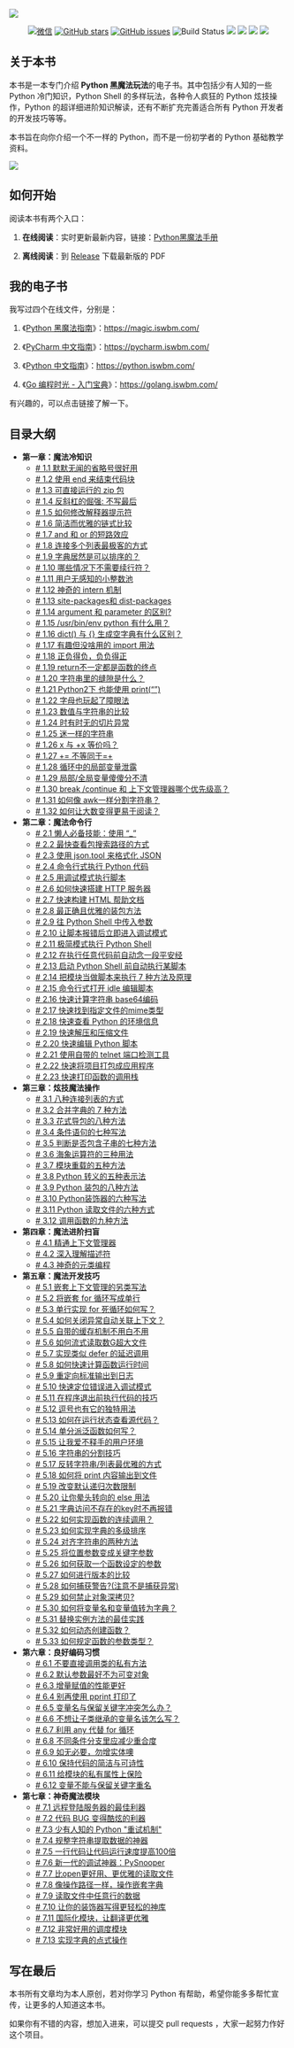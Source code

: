 ![](https://image.iswbm.com/20200719231251.png)

<p align="center">
      <a href="https://image.iswbm.com/20200816082224.png"><img src="https://img.shields.io/badge/Talk-%E5%BE%AE%E4%BF%A1%E7%BE%A4-brightgreen.svg?style=popout-square" alt="微信"></a>
      <a href="https://github.com/iswbm/magic-python/stargazers"><img src="https://img.shields.io/github/stars/iswbm/magic-python.svg?style=popout-square" alt="GitHub stars"></a>
      <a href="https://github.com/iswbm/magic-python/issues"><img src="https://img.shields.io/github/issues/iswbm/magic-python.svg?style=popout-square" alt="GitHub issues"></a>
    <img src='https://img.shields.io/badge/language-Python-blue.svg' alt="Build Status">
    <img src='https://img.shields.io/badge/framwork-Sphinx-green.svg'>
  	<a href='https://www.zhihu.com/people/wongbingming'><img src='https://img.shields.io/badge/dynamic/json?color=0084ff&logo=zhihu&label=%E7%8E%8B%E7%82%B3%E6%98%8E&query=%24.data.totalSubs&url=https%3A%2F%2Fapi.spencerwoo.com%2Fsubstats%2F%3Fsource%3Dzhihu%26queryKey%3Dwongbingming'></a>
    <a href='https://juejin.im/user/5b08d982f265da0db3502c55'><img src='https://img.shields.io/badge/掘金-2481-blue'></a>
    <a href='https://image.iswbm.com/20200607114246.png'><img src='http://img.shields.io/badge/%E5%85%AC%E4%BC%97%E5%8F%B7-60k+-brightgreen'></a>
</p>




## 关于本书

本书是一本专门介绍 **Python 黑魔法玩法**的电子书。其中包括少有人知的一些 Python 冷门知识，Python Shell 的多样玩法，各种令人疯狂的 Python 炫技操作，Python 的超详细进阶知识解读，还有不断扩充完善适合所有 Python 开发者的开发技巧等等。

本书旨在向你介绍一个不一样的 Python，而不是一份初学者的 Python 基础教学资料。

![](https://image.iswbm.com/20200802161110.png)

## 如何开始

阅读本书有两个入口：

1. **在线阅读**：实时更新最新内容，链接：[Python黑魔法手册](https://magic.iswbm.com/)

2. **离线阅读**：到 [Release](https://github.com/iswbm/magic-python/releases) 下载最新版的 PDF 

## 我的电子书

我写过四个在线文件，分别是：

1.  《[Python 黑魔法指南](https://magic.iswbm.com/)》：https://magic.iswbm.com/
2.  《[PyCharm 中文指南](https://pycharm.iswbm.com/)》：https://pycharm.iswbm.com/
3.  《[Python 中文指南](https://python.iswbm.com/)》：https://python.iswbm.com/

4.  《[Go 编程时光 - 入门宝典](https://golang.iswbm.com/)》：https://golang.iswbm.com/

有兴趣的，可以点击链接了解一下。

## 目录大纲

- **第一章：魔法冷知识**
   * [# 1.1 默默无闻的省略号很好用](https://magic.iswbm.com/c01/c01_01.html)
   * [# 1.2 使用 end 来结束代码块](https://magic.iswbm.com/c01/c01_02.html)
   * [# 1.3 可直接运行的 zip 包](https://magic.iswbm.com/c01/c01_03.html)
   * [# 1.4 反斜杠的倔强: 不写最后](https://magic.iswbm.com/c01/c01_04.html)
   * [# 1.5 如何修改解释器提示符](https://magic.iswbm.com/c01/c01_05.html)
   * [# 1.6 简洁而优雅的链式比较](https://magic.iswbm.com/c01/c01_06.html)
   * [# 1.7 and 和 or 的短路效应](https://magic.iswbm.com/c01/c01_07.html)
   * [# 1.8 连接多个列表最极客的方式](https://magic.iswbm.com/c01/c01_08.html)
   * [# 1.9 字典居然是可以排序的？](https://magic.iswbm.com/c01/c01_09.html)
   * [# 1.10 哪些情况下不需要续行符？](https://magic.iswbm.com/c01/c01_10.html)
   * [# 1.11 用户无感知的小整数池](https://magic.iswbm.com/c01/c01_11.html)
   * [# 1.12 神奇的 intern 机制](https://magic.iswbm.com/c01/c01_12.html)
   * [# 1.13 site-packages和 dist-packages](https://magic.iswbm.com/c01/c01_13.html)
   * [# 1.14 argument 和 parameter 的区别?](https://magic.iswbm.com/c01/c01_14.html)
   * [# 1.15 /usr/bin/env python 有什么用？](https://magic.iswbm.com/c01/c01_15.html)
   * [# 1.16 dict() 与 {} 生成空字典有什么区别？](https://magic.iswbm.com/c01/c01_16.html)
   * [# 1.17 有趣但没啥用的 import 用法](https://magic.iswbm.com/c01/c01_17.html)
   * [# 1.18 正负得负，负负得正](https://magic.iswbm.com/c01/c01_18.html)
   * [# 1.19 return不一定都是函数的终点](https://magic.iswbm.com/c01/c01_19.html)
   * [# 1.20 字符串里的缝隙是什么？](https://magic.iswbm.com/c01/c01_20.html)
   * [# 1.21 Python2下 也能使用 print(“”)](https://magic.iswbm.com/c01/c01_21.html)
   * [# 1.22 字母也玩起了障眼法](https://magic.iswbm.com/c01/c01_22.html)
   * [# 1.23 数值与字符串的比较](https://magic.iswbm.com/c01/c01_23.html)
   * [# 1.24 时有时无的切片异常](https://magic.iswbm.com/c01/c01_24.html)
   * [# 1.25 迷一样的字符串](https://magic.iswbm.com/c01/c01_25.html)
   * [# 1.26 x 与 +x 等价吗？](https://magic.iswbm.com/c01/c01_26.html)
   * [# 1.27 += 不等同于=+](https://magic.iswbm.com/c01/c01_27.html)
   * [# 1.28 循环中的局部变量泄露](https://magic.iswbm.com/c01/c01_28.html)
   * [# 1.29 局部/全局变量傻傻分不清](https://magic.iswbm.com/c01/c01_29.html)
   * [# 1.30 break /continue 和 上下文管理器哪个优先级高？](https://magic.iswbm.com/c01/c01_30.html)
   * [# 1.31 如何像 awk一样分割字符串？](https://magic.iswbm.com/c01/c01_31.html)
   * [# 1.32 如何让大数变得更易于阅读？](https://magic.iswbm.com/c01/c01_32.html)
- **第二章：魔法命令行**
   * [# 2.1 懒人必备技能：使用 “_”](https://magic.iswbm.com/c02/c02_01.html)
   * [# 2.2 最快查看包搜索路径的方式](https://magic.iswbm.com/c02/c02_02.html)
   * [# 2.3 使用 json.tool 来格式化 JSON](https://magic.iswbm.com/c02/c02_03.html)
   * [# 2.4 命令行式执行 Python 代码](https://magic.iswbm.com/c02/c02_04.html)
   * [# 2.5 用调试模式执行脚本](https://magic.iswbm.com/c02/c02_05.html)
   * [# 2.6 如何快速搭建 HTTP 服务器](https://magic.iswbm.com/c02/c02_06.html)
   * [# 2.7 快速构建 HTML 帮助文档](https://magic.iswbm.com/c02/c02_07.html)
   * [# 2.8 最正确且优雅的装包方法](https://magic.iswbm.com/c02/c02_08.html)
   * [# 2.9 往 Python Shell 中传入参数](https://magic.iswbm.com/c02/c02_09.html)
   * [# 2.10 让脚本报错后立即进入调试模式](https://magic.iswbm.com/c02/c02_10.html)
   * [# 2.11 极简模式执行 Python Shell](https://magic.iswbm.com/c02/c02_11.html)
   * [# 2.12 在执行任意代码前自动念一段平安经](https://magic.iswbm.com/c02/c02_12.html)
   * [# 2.13 启动 Python Shell 前自动执行某脚本](https://magic.iswbm.com/c02/c02_13.html)
   * [# 2.14 把模块当做脚本来执行 7 种方法及原理](https://magic.iswbm.com/c02/c02_14.html)
   * [# 2.15 命令行式打开 idle 编辑脚本](https://magic.iswbm.com/c02/c02_15.html)
   * [# 2.16 快速计算字符串 base64编码](https://magic.iswbm.com/c02/c02_16.html)
   * [# 2.17 快速找到指定文件的mime类型](https://magic.iswbm.com/c02/c02_17.html)
   * [# 2.18 快速查看 Python 的环境信息](https://magic.iswbm.com/c02/c02_18.html)
   * [# 2.19 快速解压和压缩文件](https://magic.iswbm.com/c02/c02_19.html)
   * [# 2.20 快速编辑 Python 脚本](https://magic.iswbm.com/c02/c02_20.html)
   * [# 2.21 使用自带的 telnet 端口检测工具](https://magic.iswbm.com/c02/c02_21.html)
   * [# 2.22 快速将项目打包成应用程序](https://magic.iswbm.com/c02/c02_22.html)
   * [# 2.23 快速打印函数的调用栈](https://magic.iswbm.com/c02/c02_23.html)
- **第三章：炫技魔法操作**
   * [# 3.1 八种连接列表的方式](https://magic.iswbm.com/c03/c03_01.html)
   * [# 3.2 合并字典的 7 种方法](https://magic.iswbm.com/c03/c03_02.html)
   * [# 3.3 花式导包的八种方法](https://magic.iswbm.com/c03/c03_03.html)
   * [# 3.4 条件语句的七种写法](https://magic.iswbm.com/c03/c03_04.html)
   * [# 3.5 判断是否包含子串的七种方法](https://magic.iswbm.com/c03/c03_05.html)
   * [# 3.6 海象运算符的三种用法](https://magic.iswbm.com/c03/c03_06.html)
   * [# 3.7 模块重载的五种方法](https://magic.iswbm.com/c03/c03_07.html)
   * [# 3.8 Python 转义的五种表示法](https://magic.iswbm.com/c03/c03_08.html)
   * [# 3.9 Python 装包的八种方法](https://magic.iswbm.com/c03/c03_09.html)
   * [# 3.10 Python装饰器的六种写法](https://magic.iswbm.com/c03/c03_10.html)
   * [# 3.11 Python 读取文件的六种方式](https://magic.iswbm.com/c03/c03_11.html)
   * [# 3.12 调用函数的九种方法](https://magic.iswbm.com/c03/c03_12.html)
- **第四章：魔法进阶扫盲**
   * [# 4.1 精通上下文管理器](https://magic.iswbm.com/c04/c04_01.html)
   * [# 4.2 深入理解描述符](https://magic.iswbm.com/c04/c04_02.html)
   * [# 4.3 神奇的元类编程](https://magic.iswbm.com/c04/c04_03.html)
- **第五章：魔法开发技巧**
   * [# 5.1 嵌套上下文管理的另类写法](https://magic.iswbm.com/c05/c05_01.html)
   * [# 5.2 将嵌套 for 循环写成单行](https://magic.iswbm.com/c05/c05_02.html)
   * [# 5.3 单行实现 for 死循环如何写？](https://magic.iswbm.com/c05/c05_03.html)
   * [# 5.4 如何关闭异常自动关联上下文？](https://magic.iswbm.com/c05/c05_04.html)
   * [# 5.5 自带的缓存机制不用白不用](https://magic.iswbm.com/c05/c05_05.html)
   * [# 5.6 如何流式读取数G超大文件](https://magic.iswbm.com/c05/c05_06.html)
   * [# 5.7 实现类似 defer 的延迟调用](https://magic.iswbm.com/c05/c05_07.html)
   * [# 5.8 如何快速计算函数运行时间](https://magic.iswbm.com/c05/c05_08.html)
   * [# 5.9 重定向标准输出到日志](https://magic.iswbm.com/c05/c05_09.html)
   * [# 5.10 快速定位错误进入调试模式](https://magic.iswbm.com/c05/c05_10.html)
   * [# 5.11 在程序退出前执行代码的技巧](https://magic.iswbm.com/c05/c05_11.html)
   * [# 5.12 逗号也有它的独特用法](https://magic.iswbm.com/c05/c05_12.html)
   * [# 5.13 如何在运行状态查看源代码？](https://magic.iswbm.com/c05/c05_13.html)
   * [# 5.14 单分派泛函数如何写？](https://magic.iswbm.com/c05/c05_14.html)
   * [# 5.15 让我爱不释手的用户环境](https://magic.iswbm.com/c05/c05_15.html)
   * [# 5.16 字符串的分割技巧](https://magic.iswbm.com/c05/c05_16.html)
   * [# 5.17 反转字符串/列表最优雅的方式](https://magic.iswbm.com/c05/c05_17.html)
   * [# 5.18 如何将 print 内容输出到文件](https://magic.iswbm.com/c05/c05_18.html)
   * [# 5.19 改变默认递归次数限制](https://magic.iswbm.com/c05/c05_19.html)
   * [# 5.20 让你晕头转向的 else 用法](https://magic.iswbm.com/c05/c05_20.html)
   * [# 5.21 字典访问不存在的key时不再报错](https://magic.iswbm.com/c05/c05_21.html)
   * [# 5.22 如何实现函数的连续调用？](https://magic.iswbm.com/c05/c05_22.html)
   * [# 5.23 如何实现字典的多级排序](https://magic.iswbm.com/c05/c05_23.html)
   * [# 5.24 对齐字符串的两种方法](https://magic.iswbm.com/c05/c05_24.html)
   * [# 5.25 将位置参数变成关键字参数](https://magic.iswbm.com/c05/c05_25.html)
   * [# 5.26 如何获取一个函数设定的参数](https://magic.iswbm.com/c05/c05_26.html)
   * [# 5.27 如何进行版本的比较](https://magic.iswbm.com/c05/c05_27.html)
   * [# 5.28 如何捕获警告?(注意不是捕获异常)](https://magic.iswbm.com/c05/c05_28.html)
   * [# 5.29 如何禁止对象深拷贝?](https://magic.iswbm.com/c05/c05_29.html)
   * [# 5.30 如何将变量名和变量值转为字典？](https://magic.iswbm.com/c05/c05_30.html)
   * [# 5.31 替换实例方法的最佳实践](https://magic.iswbm.com/c05/c05_31.html)
   * [# 5.32 如何动态创建函数？](https://magic.iswbm.com/c05/c05_32.html)
   * [# 5.33 如何规定函数的参数类型？](https://magic.iswbm.com/c05/c05_33.html)
- **第六章：良好编码习惯**
   * [# 6.1 不要直接调用类的私有方法](https://magic.iswbm.com/c06/c06_01.html)
   * [# 6.2 默认参数最好不为可变对象](https://magic.iswbm.com/c06/c06_02.html)
   * [# 6.3 增量赋值的性能更好](https://magic.iswbm.com/c06/c06_03.html)
   * [# 6.4 别再使用 pprint 打印了](https://magic.iswbm.com/c06/c06_04.html)
   * [# 6.5 变量名与保留关键字冲突怎么办？](https://magic.iswbm.com/c06/c06_05.html)
   * [# 6.6 不想让子类继承的变量名该怎么写？](https://magic.iswbm.com/c06/c06_06.html)
   * [# 6.7 利用 any 代替 for 循环](https://magic.iswbm.com/c06/c06_07.html)
   * [# 6.8 不同条件分支里应减少重合度](https://magic.iswbm.com/c06/c06_08.html)
   * [# 6.9 如无必要，勿增实体噢](https://magic.iswbm.com/c06/c06_09.html)
   * [# 6.10 保持代码的简洁与可诗性](https://magic.iswbm.com/c06/c06_10.html)
   * [# 6.11 给模块的私有属性上保险](https://magic.iswbm.com/c06/c06_11.html)
   * [# 6.12 变量不能与保留关键字重名](https://magic.iswbm.com/c06/c06_12.html)
- **第七章：神奇魔法模块**
   * [# 7.1 远程登陆服务器的最佳利器](https://magic.iswbm.com/c07/c07_01.html)
   * [# 7.2 代码 BUG 变得酷炫的利器](https://magic.iswbm.com/c07/c07_02.html)
   * [# 7.3 少有人知的 Python "重试机制"](https://magic.iswbm.com/c07/c07_03.html)
   * [# 7.4 规整字符串提取数据的神器](https://magic.iswbm.com/c07/c07_04.html)
   * [# 7.5 一行代码让代码运行速度提高100倍](https://magic.iswbm.com/c07/c07_05.html)
   * [# 7.6 新一代的调试神器：PySnooper](https://magic.iswbm.com/c07/c07_06.html)
   * [# 7.7 比open更好用、更优雅的读取文件](https://magic.iswbm.com/c07/c07_07.html)
   * [# 7.8 像操作路径一样，操作嵌套字典](https://magic.iswbm.com/c07/c07_08.html)
   * [# 7.9 读取文件中任意行的数据](https://magic.iswbm.com/c07/c07_09.html)
   * [# 7.10 让你的装饰器写得更轻松的神库](https://magic.iswbm.com/c07/c07_10.html)
   * [# 7.11 国际化模块，让翻译更优雅](https://magic.iswbm.com/c07/c07_11.html)
   * [# 7.12 非常好用的调度模块](https://magic.iswbm.com/c07/c07_12.html)
   * [# 7.13 实现字典的点式操作](https://magic.iswbm.com/c07/c07_13.html)

## 写在最后

本书所有文章均为本人原创，若对你学习 Python 有帮助，希望你能多多帮忙宣传，让更多的人知道这本书。

如果你有不错的内容，想加入进来，可以提交 pull requests ，大家一起努力作好这个项目。
